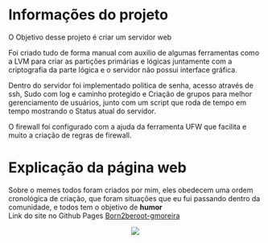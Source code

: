 # Informações do projeto
O Objetivo desse projeto é criar um servidor web

Foi criado tudo de forma manual com auxilio de algumas ferramentas como a LVM para criar as partições primárias e lógicas juntamente com a criptografia da parte lógica e o servidor não possui interface gráfica.

Dentro do servidor foi implementado politica de senha, acesso através de ssh, Sudo com log e caminho protegido e Criação de grupos para melhor gerenciamento de usuários, junto com um script que roda de tempo em tempo mostrando o Status atual do servidor.

O firewall foi configurado com a ajuda da ferramenta UFW que facilita e muito a criação de regras de firewall.

# Explicação da página web
Sobre o memes todos foram criados por mim, eles obedecem uma ordem cronológica de criação, que foram situações que eu fui passando dentro da comunidade, e todos tem o objetivo de **humor**  
Link do site no Github Pages [Born2beroot-gmoreira](https://gabmoreirasilva.github.io/born2beroot-gmoreira/)
<p align=center><img src="https://media3.giphy.com/media/1USKMDPjuH4ovL7J5h/giphy.gif?cid=ecf05e47tl3mrxfrlqa6cgd0via6f50czms1kheagacdhwla&rid=giphy.gif&ct=g"></p>
